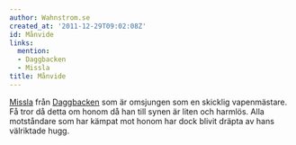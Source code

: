 ```yaml
---
author: Wahnstrom.se
created_at: '2011-12-29T09:02:08Z'
id: Månvide
links:
  mention:
  - Daggbacken
  - Missla
title: Månvide
---
```


[Missla] från [Daggbacken] som är omsjungen som en skicklig vapenmästare. Få tror då detta om honom
då han till synen är liten och harmlös. Alla motståndare som har kämpat mot honom har dock blivit
dräpta av hans välriktade hugg.

  [Missla]: Missla
  [Daggbacken]: Daggbacken